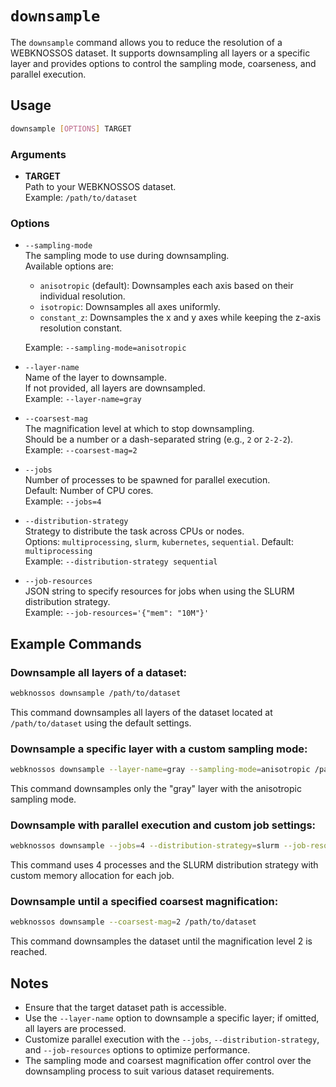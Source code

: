 # `downsample`

The `downsample` command allows you to reduce the resolution of a WEBKNOSSOS dataset. It supports downsampling all layers or a specific layer and provides options to control the sampling mode, coarseness, and parallel execution.

## Usage

```bash
downsample [OPTIONS] TARGET
```

### Arguments

- **TARGET**  
    Path to your WEBKNOSSOS dataset.  
    Example: `/path/to/dataset`

### Options

- `--sampling-mode`  
    The sampling mode to use during downsampling.  
    Available options are:
    - `anisotropic` (default): Downsamples each axis based on their individual resolution.
    - `isotropic`: Downsamples all axes uniformly.
    - `constant_z`: Downsamples the x and y axes while keeping the z-axis resolution constant.
    
    Example: `--sampling-mode=anisotropic`

- `--layer-name`  
    Name of the layer to downsample.  
    If not provided, all layers are downsampled.  
    Example: `--layer-name=gray`

- `--coarsest-mag`  
    The magnification level at which to stop downsampling.  
    Should be a number or a dash-separated string (e.g., `2` or `2-2-2`).  
    Example: `--coarsest-mag=2`

- `--jobs`  
    Number of processes to be spawned for parallel execution.  
    Default: Number of CPU cores.  
    Example: `--jobs=4`

- `--distribution-strategy`  
    Strategy to distribute the task across CPUs or nodes.  
    Options: `multiprocessing`, `slurm`, `kubernetes`, `sequential`. 
    Default: `multiprocessing`  
    Example: `--distribution-strategy sequential`

- `--job-resources`  
    JSON string to specify resources for jobs when using the SLURM distribution strategy.  
    Example: `--job-resources='{"mem": "10M"}'`

## Example Commands

### Downsample all layers of a dataset:
```bash
webknossos downsample /path/to/dataset
```
This command downsamples all layers of the dataset located at `/path/to/dataset` using the default settings.

### Downsample a specific layer with a custom sampling mode:
```bash
webknossos downsample --layer-name=gray --sampling-mode=anisotropic /path/to/dataset
```
This command downsamples only the "gray" layer with the anisotropic sampling mode.

### Downsample with parallel execution and custom job settings:
```bash
webknossos downsample --jobs=4 --distribution-strategy=slurm --job-resources='{"mem": "10M"}' /path/to/dataset
```
This command uses 4 processes and the SLURM distribution strategy with custom memory allocation for each job.

### Downsample until a specified coarsest magnification:
```bash
webknossos downsample --coarsest-mag=2 /path/to/dataset
```
This command downsamples the dataset until the magnification level 2 is reached.

## Notes

- Ensure that the target dataset path is accessible.
- Use the `--layer-name` option to downsample a specific layer; if omitted, all layers are processed.
- Customize parallel execution with the `--jobs`, `--distribution-strategy`, and `--job-resources` options to optimize performance.
- The sampling mode and coarsest magnification offer control over the downsampling process to suit various dataset requirements.